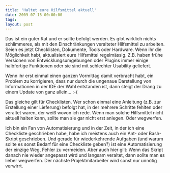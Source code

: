 ```yaml
---
title: 'Haltet eure Hilfsmittel aktuell'
date: 2009-07-15 00:00:00 
tags: 
layout: post
---
```

Das ist ein guter Rat und er sollte befolgt werden. Es gibt wirklich nichts schlimmeres, als mit den Einschr&auml;nkungen veralteter Hilfsmittel zu arbeiten. Seien es jetzt Checklisten, Dokumente, Tools oder Hardware. Wenn ihr die M&ouml;glichkeit habt, aktualisiert eure Hilfsmittel regelm&auml;ssig. Z.B. haben fr&uuml;he Versionen von Entwicklungsumgebungen oder Plugins immer einige halbfertige Funktionen oder sie sind mit schlechter Usability geliefert.<p />Wenn ihr erst einmal einen ganzen Vormittag damit verbracht habt, ein Problem zu korrigieren, dass nur durch die ungenaue Darstellung von Informationen in der IDE der Wahl entstanden ist, dann steigt der Drang zu einem Update von ganz allein... :-(<p />Das gleiche gilt f&uuml;r Checklisten. Wer schon einmal eine Anleitung (z.B. zur Erstellung einer Lieferung) befolgt hat, in der mehrere Schritte fehlten oder veraltet waren, der wei&szlig; wovon ich rede. Wenn man solche Hilfsmittel nicht aktuell halten kann, sollte man sie gar nicht erst anlegen. Oder wegwerfen.<p />Ich bin ein Fan von Automatisierung und in der Zeit, in der ich eine Checkliste geschrieben habe, habe ich meistens auch ein Ant- oder Bash-Skript geschrieben. Und gerade f&uuml;r wiederkehrende Aufgaben (und warum sollte es sonst Bedarf f&uuml;r eine Checkliste geben?) ist eine Automatisierung der einzige Weg, Fehler zu vermeiden. Aber auch hier gilt: Wenn das Skript danach nie wieder angepasst wird und langsam veraltet, dann sollte man es lieber wegwerfen. Der n&auml;chste Projektmitarbeiter wird sonst nur unn&ouml;tig verwirrt.
